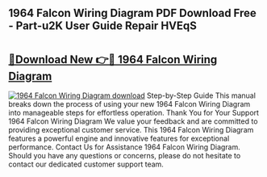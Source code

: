 ## 1964 Falcon Wiring Diagram PDF Download Free - Part-u2K User Guide Repair HVEqS

# <h2><a href="http://dfl9h2y.blite.top/?on=1964+Falcon+Wiring+Diagram">🔗Download New 👉🔴 1964 Falcon Wiring Diagram</a></h2>

[![1964 Falcon Wiring Diagram download](https://i.imgur.com/lujVjoI.png)](http://dfl9h2y.blite.top/?on=1964+Falcon+Wiring+Diagram)
Step-by-Step Guide This manual breaks down the process of using your new 1964 Falcon Wiring Diagram into manageable steps for effortless operation. Thank You for Your Support 1964 Falcon Wiring Diagram We value your feedback and are committed to providing exceptional customer service. This 1964 Falcon Wiring Diagram features a powerful engine and innovative features for exceptional performance. Contact Us for Assistance 1964 Falcon Wiring Diagram. Should you have any questions or concerns, please do not hesitate to contact our dedicated customer support team.
